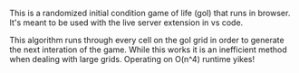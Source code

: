 This is a randomized initial condition game of life (gol) that runs in browser. It's meant to be used with the live server extension in vs code.

This algorithm runs through every cell on the gol grid in order to generate the next interation of the game. While this works it is an inefficient method when dealing with large grids. Operating on O(n^4) runtime yikes!

